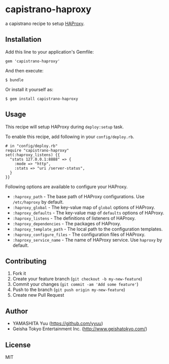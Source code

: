 # capistrano-haproxy

a capistrano recipe to setup [HAProxy](http://haproxy.1wt.eu/).

## Installation

Add this line to your application's Gemfile:

    gem 'capistrano-haproxy'

And then execute:

    $ bundle

Or install it yourself as:

    $ gem install capistrano-haproxy

## Usage

This recipe will setup HAProxy during `deploy:setup` task.

To enable this recipe, add following in your `config/deploy.rb`.

    # in "config/deploy.rb"
    require "capistrano-haproxy"
    set(:haproxy_listens) {{
      "stats 127.0.0.1:8888" => {
        :mode => "http",
        :stats => "uri /server-status",
      }
    }}

Following options are available to configure your HAProxy.

 * `:haproxy_path` - The base path of HAProxy configurations. Use `/etc/haproxy` by default.
 * `:haproxy_global` - The key-value map of `global` options of HAProxy.
 * `:haproxy_defaults` - The key-value map of `defaults` options of HAProxy.
 * `:haproxy_listens` - The definitions of listeners of HAProxy.
 * `:haproxy_dependencies` - The packages of HAProxy.
 * `:haproxy_template_path` - The local path to the configuration templates.
 * `:haproxy_configure_files` - The configuration files of HAProxy.
 * `:haproxy_service_name` - The name of HAProxy service. Use `haproxy` by default.

## Contributing

1. Fork it
2. Create your feature branch (`git checkout -b my-new-feature`)
3. Commit your changes (`git commit -am 'Add some feature'`)
4. Push to the branch (`git push origin my-new-feature`)
5. Create new Pull Request

## Author

- YAMASHITA Yuu (https://github.com/yyuu)
- Geisha Tokyo Entertainment Inc. (http://www.geishatokyo.com/)

## License

MIT
